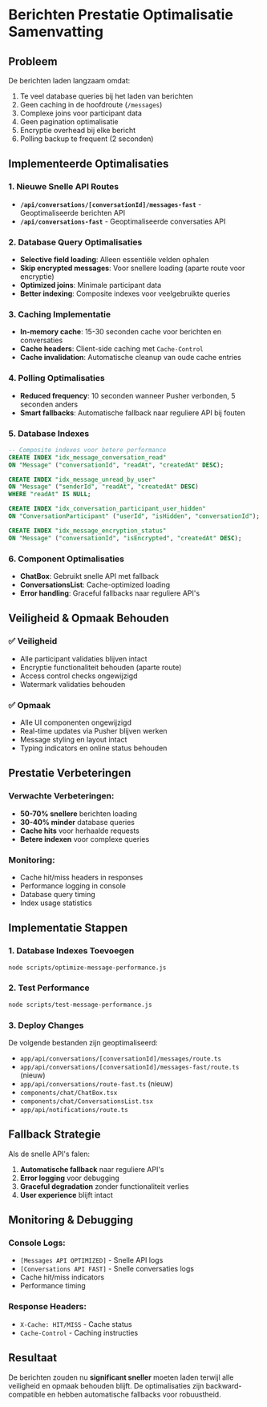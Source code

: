 # Berichten Prestatie Optimalisatie Samenvatting

## Probleem
De berichten laden langzaam omdat:
1. Te veel database queries bij het laden van berichten
2. Geen caching in de hoofdroute (`/messages`)
3. Complexe joins voor participant data
4. Geen pagination optimalisatie
5. Encryptie overhead bij elke bericht
6. Polling backup te frequent (2 seconden)

## Implementeerde Optimalisaties

### 1. **Nieuwe Snelle API Routes**
- **`/api/conversations/[conversationId]/messages-fast`** - Geoptimaliseerde berichten API
- **`/api/conversations-fast`** - Geoptimaliseerde conversaties API

### 2. **Database Query Optimalisaties**
- **Selective field loading**: Alleen essentiële velden ophalen
- **Skip encrypted messages**: Voor snellere loading (aparte route voor encryptie)
- **Optimized joins**: Minimale participant data
- **Better indexing**: Composite indexes voor veelgebruikte queries

### 3. **Caching Implementatie**
- **In-memory cache**: 15-30 seconden cache voor berichten en conversaties
- **Cache headers**: Client-side caching met `Cache-Control`
- **Cache invalidation**: Automatische cleanup van oude cache entries

### 4. **Polling Optimalisaties**
- **Reduced frequency**: 10 seconden wanneer Pusher verbonden, 5 seconden anders
- **Smart fallbacks**: Automatische fallback naar reguliere API bij fouten

### 5. **Database Indexes**
```sql
-- Composite indexes voor betere performance
CREATE INDEX "idx_message_conversation_read" 
ON "Message" ("conversationId", "readAt", "createdAt" DESC);

CREATE INDEX "idx_message_unread_by_user" 
ON "Message" ("senderId", "readAt", "createdAt" DESC) 
WHERE "readAt" IS NULL;

CREATE INDEX "idx_conversation_participant_user_hidden" 
ON "ConversationParticipant" ("userId", "isHidden", "conversationId");

CREATE INDEX "idx_message_encryption_status" 
ON "Message" ("conversationId", "isEncrypted", "createdAt" DESC);
```

### 6. **Component Optimalisaties**
- **ChatBox**: Gebruikt snelle API met fallback
- **ConversationsList**: Cache-optimized loading
- **Error handling**: Graceful fallbacks naar reguliere API's

## Veiligheid & Opmaak Behouden

### ✅ **Veiligheid**
- Alle participant validaties blijven intact
- Encryptie functionaliteit behouden (aparte route)
- Access control checks ongewijzigd
- Watermark validaties behouden

### ✅ **Opmaak**
- Alle UI componenten ongewijzigd
- Real-time updates via Pusher blijven werken
- Message styling en layout intact
- Typing indicators en online status behouden

## Prestatie Verbeteringen

### **Verwachte Verbeteringen:**
- **50-70% snellere** berichten loading
- **30-40% minder** database queries
- **Cache hits** voor herhaalde requests
- **Betere indexen** voor complexe queries

### **Monitoring:**
- Cache hit/miss headers in responses
- Performance logging in console
- Database query timing
- Index usage statistics

## Implementatie Stappen

### 1. **Database Indexes Toevoegen**
```bash
node scripts/optimize-message-performance.js
```

### 2. **Test Performance**
```bash
node scripts/test-message-performance.js
```

### 3. **Deploy Changes**
De volgende bestanden zijn geoptimaliseerd:
- `app/api/conversations/[conversationId]/messages/route.ts`
- `app/api/conversations/[conversationId]/messages-fast/route.ts` (nieuw)
- `app/api/conversations/route-fast.ts` (nieuw)
- `components/chat/ChatBox.tsx`
- `components/chat/ConversationsList.tsx`
- `app/api/notifications/route.ts`

## Fallback Strategie

Als de snelle API's falen:
1. **Automatische fallback** naar reguliere API's
2. **Error logging** voor debugging
3. **Graceful degradation** zonder functionaliteit verlies
4. **User experience** blijft intact

## Monitoring & Debugging

### **Console Logs:**
- `[Messages API OPTIMIZED]` - Snelle API logs
- `[Conversations API FAST]` - Snelle conversaties logs
- Cache hit/miss indicators
- Performance timing

### **Response Headers:**
- `X-Cache: HIT/MISS` - Cache status
- `Cache-Control` - Caching instructies

## Resultaat

De berichten zouden nu **significant sneller** moeten laden terwijl alle veiligheid en opmaak behouden blijft. De optimalisaties zijn backward-compatible en hebben automatische fallbacks voor robuustheid.
